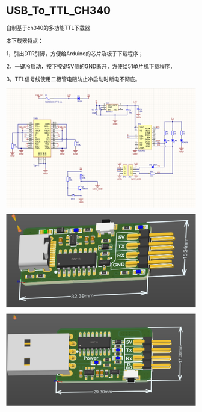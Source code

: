 # USB_To_TTL_CH340
自制基于ch340的多功能TTL下载器



本下载器特点：

1，引出DTR引脚，方便给Arduino的芯片及板子下载程序；

2，一键冷启动，按下按键5V侧的GND断开，方便给51单片机下载程序，

3，TTL信号线使用二极管电阻防止冷启动时断电不彻底。

![原理图](sch_image.png)

![typec版](type版\图1.png)

![usb版](usb版\图.png)
